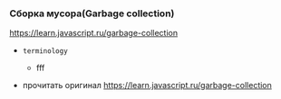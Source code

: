 ### Сборка мусора(Garbage collection)

https://learn.javascript.ru/garbage-collection

- `terminology`
    - fff


- прочитать оригинал https://learn.javascript.ru/garbage-collection
